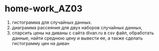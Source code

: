 # home-work_AZ03
1. гистограмма для случайных данных.
2. диаграмма рассеяния для двух наборов случайных данных, 
3. спарсить цены на диваны с сайта divan.ru в csv файл, обработать данные, найти среднюю цену и вывести ее,
 а также сделать гистограмму цен на диван

